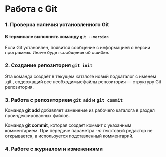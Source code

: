
# Работа c Git

### 1. Проверка наличия установленного Git

#### В терминале выполнить команду `git --version`
Если Git установлен, появится сообщение с информацией о версии программы. Иначе будет сообщение об ошибке.
### 2. Создание репозитория `git init`

Эта команда создаёт в текущем каталоге новый подкаталог с именем .git , содержащий все необходимые файлы репозитория — структуру Git репозитория.

### 3. Работа с репозиторием `git add` и `git commit`

Команда **git add** добавляет изменение из рабочего каталога в раздел проиндексированных файлов.

Команда **git commit**, которая создает коммит с указанным комментарием. При передаче параметра *-m* текстовый редактор не открывается, а используется подставленный комментарий.

### 4. Работе с журналом и изменениями


